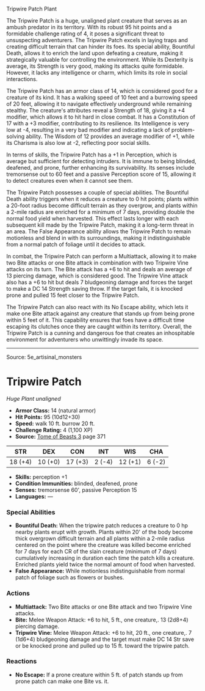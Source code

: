 <MonsterName/>Tripwire Patch</MonsterName>
<CreatureType/>Plant</CreatureType>

<summary>The Tripwire Patch is a huge, unaligned plant creature that serves as an ambush predator in its territory. With its robust 95 hit points and a formidable challenge rating of 4, it poses a significant threat to unsuspecting adventurers. The Tripwire Patch excels in laying traps and creating difficult terrain that can hinder its foes. Its special ability, Bountiful Death, allows it to enrich the land upon defeating a creature, making it strategically valuable for controlling the environment. While its Dexterity is average, its Strength is very good, making its attacks quite formidable. However, it lacks any intelligence or charm, which limits its role in social interactions. </summary>

<detail>

The Tripwire Patch has an armor class of 14, which is considered good for a creature of its kind. It has a walking speed of 10 feet and a burrowing speed of 20 feet, allowing it to navigate effectively underground while remaining stealthy. The creature's attributes reveal a Strength of 18, giving it a +4 modifier, which allows it to hit hard in close combat. It has a Constitution of 17 with a +3 modifier, contributing to its resilience. Its Intelligence is very low at -4, resulting in a very bad modifier and indicating a lack of problem-solving ability. The Wisdom of 12 provides an average modifier of +1, while its Charisma is also low at -2, reflecting poor social skills.

In terms of skills, the Tripwire Patch has a +1 in Perception, which is average but sufficient for detecting intruders. It is immune to being blinded, deafened, and prone, further enhancing its survivability. Its senses include tremorsense out to 60 feet and a passive Perception score of 15, allowing it to detect creatures even when it cannot see them. 

The Tripwire Patch possesses a couple of special abilities. The Bountiful Death ability triggers when it reduces a creature to 0 hit points; plants within a 20-foot radius become difficult terrain as they overgrow, and plants within a 2-mile radius are enriched for a minimum of 7 days, providing double the normal food yield when harvested. This effect lasts longer with each subsequent kill made by the Tripwire Patch, making it a long-term threat in an area. The False Appearance ability allows the Tripwire Patch to remain motionless and blend in with its surroundings, making it indistinguishable from a normal patch of foliage until it decides to attack.

In combat, the Tripwire Patch can perform a Multiattack, allowing it to make two Bite attacks or one Bite attack in combination with two Tripwire Vine attacks on its turn. The Bite attack has a +6 to hit and deals an average of 13 piercing damage, which is considered good. The Tripwire Vine attack also has a +6 to hit but deals 7 bludgeoning damage and forces the target to make a DC 14 Strength saving throw. If the target fails, it is knocked prone and pulled 15 feet closer to the Tripwire Patch.

The Tripwire Patch can also react with its No Escape ability, which lets it make one Bite attack against any creature that stands up from being prone within 5 feet of it. This capability ensures that foes have a difficult time escaping its clutches once they are caught within its territory. Overall, the Tripwire Patch is a cunning and dangerous foe that creates an inhospitable environment for adventurers who unwittingly invade its space.</detail>



---

Source: 5e_artisinal_monsters

# Tripwire Patch

*Huge* *Plant* *unaligned*

- **Armor Class:** 14 (natural armor)
- **Hit Points:** 95 (10d12+30)
- **Speed:** walk 10 ft. burrow 20 ft.
- **Challenge Rating:** 4 (1,100 XP)
- **Source:** [Tome of Beasts 3](https://koboldpress.com/kpstore/product/tome-of-beasts-3-for-5th-edition/) page 371

| STR | DEX | CON | INT | WIS | CHA |
| --- | --- | --- | --- | --- | --- |
| 18 (+4) | 10 (+0) | 17 (+3) | 2 (-4) | 12 (+1) | 6 (-2) |

- **Skills:** perception +1
- **Condition Immunities:** blinded, deafened, prone
- **Senses:** tremorsense 60', passive Perception 15
- **Languages:** —

### Special Abilities

- **Bountiful Death:** When the tripwire patch reduces a creature to 0 hp nearby plants erupt with growth. Plants within 20' of the body become thick overgrown difficult terrain and all plants within a 2-mile radius centered on the point where the creature was killed become enriched for 7 days for each CR of the slain creature (minimum of 7 days) cumulatively increasing in duration each time the patch kills a creature. Enriched plants yield twice the normal amount of food when harvested.
- **False Appearance:** While motionless indistinguishable from normal patch of foliage such as flowers or bushes.

### Actions

- **Multiattack:** Two Bite attacks or one Bite attack and two Tripwire Vine attacks.
- **Bite:** Melee Weapon Attack: +6 to hit, 5 ft., one creature,. 13 (2d8+4) piercing damage.
- **Tripwire Vine:** Melee Weapon Attack: +6 to hit, 20 ft., one creature,. 7 (1d6+4) bludgeoning damage and the target must make DC 14 Str save or be knocked prone and pulled up to 15 ft. toward the tripwire patch.

### Reactions

- **No Escape:** If a prone creature within 5 ft. of patch stands up from prone patch can make one Bite vs. it.




